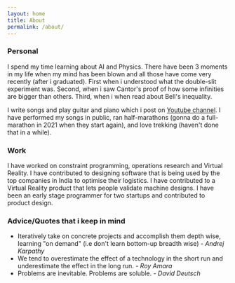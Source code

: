 ```yaml
---
layout: home
title: About
permalink: /about/
---
```

### Personal
I spend my time learning about AI and Physics. There have been 3 moments in my life when my mind has been blown and all those have come very recently (after i graduated). First when i understood what the double-slit experiment was. Second, when i saw Cantor's proof of how some infinities are bigger than others. Third, when i when read about Bell's inequality.

I write songs and play guitar and piano which i post on [Youtube channel](https://www.youtube.com/channel/UC4uGvM9OhH8Ij-i7XolDXSg). I have performed my songs in public, ran half-marathons (gonna do a full-marathon in 2021 when they start again), and love trekking (haven't done that in a while).

### Work
I have worked on constraint programming, operations research and Virtual Reality. I have contributed to designing software that is being used by the top companies in India to optimise their logistics. I have contributed to a Virtual Reality product that lets people validate machine designs. I have been an early stage programmer for two startups and contributed to product design.

### Advice/Quotes that i keep in mind
* Iteratively take on concrete projects and accomplish them depth wise, learning "on demand" (i.e don't learn bottom-up breadth wise)
                                        - _Andrej Karpathy_
* We tend to overestimate the effect of a technology in the short run and underestimate the effect in the long run.
                                        - _Roy Amara_
* Problems are inevitable. Problems are soluble.
                                        - _David Deutsch_   
                                     
